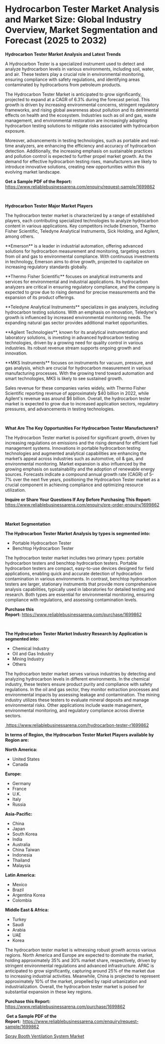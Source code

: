 <p><h1>Hydrocarbon Tester Market Analysis and Market Size: Global Industry Overview, Market Segmentation and Forecast (2025 to 2032)</h1></p><p><strong>Hydrocarbon Tester Market Analysis and Latest Trends</strong></p>
<p><p>A Hydrocarbon Tester is a specialized instrument used to detect and analyze hydrocarbon levels in various environments, including soil, water, and air. These testers play a crucial role in environmental monitoring, ensuring compliance with safety regulations, and identifying areas contaminated by hydrocarbons from petroleum products.</p><p>The Hydrocarbon Tester Market is anticipated to grow significantly, projected to expand at a CAGR of 6.3% during the forecast period. This growth is driven by increasing environmental concerns, stringent regulatory frameworks, and rising global awareness about pollution and its detrimental effects on health and the ecosystem. Industries such as oil and gas, waste management, and environmental restoration are increasingly adopting hydrocarbon testing solutions to mitigate risks associated with hydrocarbon exposure.</p><p>Moreover, advancements in testing technologies, such as portable and real-time analyzers, are enhancing the efficiency and accuracy of hydrocarbon detection. Additionally, the increasing emphasis on sustainable practices and pollution control is expected to further propel market growth. As the demand for effective hydrocarbon testing rises, manufacturers are likely to introduce innovative solutions, creating new opportunities within this evolving market landscape.</p></p>
<p><strong>Get a Sample PDF of the Report:&nbsp;</strong> <a href="https://www.reliablebusinessarena.com/enquiry/request-sample/1699862?utm_campaign=2381&utm_medium=2&utm_source=Github&utm_content=ia&utm_term=18022025&utm_id=hydrocarbon-tester">https://www.reliablebusinessarena.com/enquiry/request-sample/1699862</a></p>
<p>&nbsp;</p>
<p><strong>Hydrocarbon Tester Major Market Players</strong></p>
<p><p>The hydrocarbon tester market is characterized by a range of established players, each contributing specialized technologies to analyze hydrocarbon content in various applications. Key competitors include Emerson, Thermo Fisher Scientific, Teledyne Analytical Instruments, Sick Holding, and Agilent, among others.</p><p>**Emerson** is a leader in industrial automation, offering advanced solutions for hydrocarbon measurement and monitoring, targeting sectors from oil and gas to environmental compliance. With continuous investments in technology, Emerson aims to drive growth, projected to capitalize on increasing regulatory standards globally.</p><p>**Thermo Fisher Scientific** focuses on analytical instruments and services for environmental and industrial applications. Its hydrocarbon analyzers are critical in ensuring regulatory compliance, and the company is expected to grow due to rising demand for precise measurements and the expansion of its product offerings.</p><p>**Teledyne Analytical Instruments** specializes in gas analyzers, including hydrocarbon testing solutions. With an emphasis on innovation, Teledyne's growth is influenced by increased environmental monitoring needs. The expanding natural gas sector provides additional market opportunities.</p><p>**Agilent Technologies**, known for its analytical instrumentation and laboratory solutions, is investing in advanced hydrocarbon testing technologies, driven by a growing need for quality control in various industries. Its robust revenue stream supports ongoing growth and innovation.</p><p>**MKS Instruments** focuses on instruments for vacuum, pressure, and gas analysis, which are crucial for hydrocarbon measurement in various manufacturing processes. With the growing trend toward automation and smart technologies, MKS is likely to see sustained growth.</p><p>Sales revenue for these companies varies widely, with Thermo Fisher Scientific reporting revenue of approximately $40 billion in 2022, while Agilent's revenue was around $6 billion. Overall, the hydrocarbon tester market is expected to grow due to increased application sectors, regulatory pressures, and advancements in testing technologies.</p></p>
<p>&nbsp;</p>
<p><strong>What Are The Key Opportunities For Hydrocarbon Tester Manufacturers?</strong></p>
<p><p>The Hydrocarbon Tester market is poised for significant growth, driven by increasing regulations on emissions and the rising demand for efficient fuel management systems. Innovations in portable hydrocarbon testing technologies and augmented analytical capabilities are enhancing the market’s appeal across industries such as automotive, oil & gas, and environmental monitoring. Market expansion is also influenced by the growing emphasis on sustainability and the adoption of renewable energy sources. Forecasts indicate a compound annual growth rate (CAGR) of 5-7% over the next five years, positioning the Hydrocarbon Tester market as a crucial component in achieving compliance and optimizing resource utilization.</p></p>
<p><strong>Inquire or Share Your Questions If Any Before Purchasing This Report:</strong> <a href="https://www.reliablebusinessarena.com/enquiry/pre-order-enquiry/1699862?utm_campaign=2381&utm_medium=2&utm_source=Github&utm_content=ia&utm_term=18022025&utm_id=hydrocarbon-tester">https://www.reliablebusinessarena.com/enquiry/pre-order-enquiry/1699862</a></p>
<p>&nbsp;</p>
<p><strong>Market Segmentation</strong></p>
<p><strong>The Hydrocarbon Tester Market Analysis by types is segmented into:</strong></p>
<p><ul><li>Portable Hydrocarbon Tester</li><li>Benchtop Hydrocarbon Tester</li></ul></p>
<p><p>The hydrocarbon tester market includes two primary types: portable hydrocarbon testers and benchtop hydrocarbon testers. Portable hydrocarbon testers are compact, easy-to-use devices designed for field applications, enabling quick and accurate detection of hydrocarbon contamination in various environments. In contrast, benchtop hydrocarbon testers are larger, stationary instruments that provide more comprehensive analysis capabilities, typically used in laboratories for detailed testing and research. Both types are essential for environmental monitoring, ensuring compliance with regulations, and assessing contamination levels.</p></p>
<p><strong>Purchase this Report:&nbsp;</strong><a href="https://www.reliablebusinessarena.com/purchase/1699862?utm_campaign=2381&utm_medium=2&utm_source=Github&utm_content=ia&utm_term=18022025&utm_id=hydrocarbon-tester">https://www.reliablebusinessarena.com/purchase/1699862</a></p>
<p>&nbsp;</p>
<p><strong>The Hydrocarbon Tester Market Industry Research by Application is segmented into:</strong></p>
<p><ul><li>Chemical Industry</li><li>Oil and Gas Industry</li><li>Mining Industry</li><li>Others</li></ul></p>
<p><p>The hydrocarbon tester market serves various industries by detecting and analyzing hydrocarbon levels in different environments. In the chemical industry, these testers ensure product purity and compliance with safety regulations. In the oil and gas sector, they monitor extraction processes and environmental impacts by assessing leakage and contamination. The mining industry utilizes these testers to evaluate mineral deposits and manage environmental risks. Other applications include waste management, environmental monitoring, and regulatory compliance across diverse sectors.</p></p>
<p><a href="https://www.reliablebusinessarena.com/hydrocarbon-tester-r1699862?utm_campaign=2381&utm_medium=2&utm_source=Github&utm_content=ia&utm_term=18022025&utm_id=hydrocarbon-tester">&nbsp;https://www.reliablebusinessarena.com/hydrocarbon-tester-r1699862</a></p>
<p><strong>In terms of Region, the Hydrocarbon Tester Market Players available by Region are:</strong></p>
<p>
    <p> <strong> North America: </strong>
        <ul>
            <li>United States</li>
            <li>Canada</li>
        </ul>
        </p> 
    <p> <strong> Europe: </strong>
        <ul>
            <li>Germany</li>
            <li>France</li>
            <li>U.K.</li>
            <li>Italy</li>
            <li>Russia</li>
        </ul>
        </p> 
    <p> <strong> Asia-Pacific: </strong>
        <ul>
            <li>China</li>
            <li>Japan</li>
            <li>South Korea</li>
            <li>India</li>
            <li>Australia</li>
            <li>China Taiwan</li>
            <li>Indonesia</li>
            <li>Thailand</li>
            <li>Malaysia</li>
        </ul>
        </p> 
    <p> <strong> Latin America: </strong>
        <ul>
            <li>Mexico</li>
            <li>Brazil</li>
            <li>Argentina Korea</li>
            <li>Colombia</li>
        </ul>
        </p> 
    <p> <strong> Middle East & Africa: </strong>
        <ul>
            <li>Turkey</li>
            <li>Saudi</li>
            <li>Arabia</li>
            <li>UAE</li>
            <li>Korea</li>
        </ul>
    </p>
    </p>
<p><p>The hydrocarbon tester market is witnessing robust growth across various regions. North America and Europe are expected to dominate the market, holding approximately 35% and 30% market share, respectively, driven by stringent environmental regulations and advanced infrastructure. APAC is anticipated to grow significantly, capturing around 25% of the market due to increasing industrial activities. Meanwhile, China is projected to represent approximately 10% of the market, propelled by rapid urbanization and industrialization. Overall, the hydrocarbon tester market is poised for substantial expansion in these key regions.</p></p>
<p><strong>Purchase this Report: </strong><a href="https://www.reliablebusinessarena.com/purchase/1699862?utm_campaign=2381&utm_medium=2&utm_source=Github&utm_content=ia&utm_term=18022025&utm_id=hydrocarbon-tester">https://www.reliablebusinessarena.com/purchase/1699862</a></p>
<p>&nbsp;<strong>Get a Sample PDF of the Report:&nbsp;&nbsp;</strong><a href="https://www.reliablebusinessarena.com/enquiry/request-sample/1699862?utm_campaign=2381&utm_medium=2&utm_source=Github&utm_content=ia&utm_term=18022025&utm_id=hydrocarbon-tester">https://www.reliablebusinessarena.com/enquiry/request-sample/1699862</a></p>
<p><strong></strong></p>
<p><p><a href="https://github.com/mezokathleen834/Market-Research-Report-List-1/blob/main/spray-booth-ventilation-system-market.md?utm_campaign=2381&utm_medium=2&utm_source=Github&utm_content=ia&utm_term=18022025&utm_id=hydrocarbon-tester">Spray Booth Ventilation System Market</a></p></p>